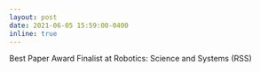 ```yaml
---
layout: post
date: 2021-06-05 15:59:00-0400
inline: true
---
```


Best Paper Award Finalist at Robotics: Science and Systems (RSS)